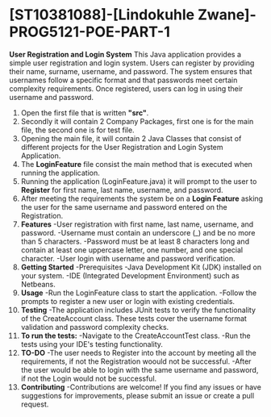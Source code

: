 # [ST10381088]-[Lindokuhle Zwane]-PROG5121-POE-PART-1
**User Registration and Login System** 
This Java application provides a simple user registration and login system. Users can register by providing their name, surname, username, and password. 
The system ensures that usernames follow a specific format and that passwords meet certain complexity requirements. Once registered, users can log in using their username and password.
1. Open the first file that is written **"src"**.
2. Secondly it will contain 2 Company Packages, first one is for the main file, the second one is for test file.
3. Opening the main file, it will contain 2 Java Classes that consist of different projects for the User Registration and Login System Application.
4. The **LoginFeature** file consist the main method that is executed when running the application.
5. Running the application (LoginFeature.java) it will prompt to the user to **Register** for first name, last name, username, and password.
6. After meeting the requirements the system be on a **Login Feature** asking the user for the same username and password entered on the Registration.
7. **Features**
-User registration with first name, last name, username, and password.
-Username must contain an underscore (_) and be no more than 5 characters.
-Password must be at least 8 characters long and contain at least one uppercase letter, one number, and one special character.
-User login with username and password verification.
8. **Getting Started**
-Prerequisites
-Java Development Kit (JDK) installed on your system.
-IDE (Integrated Development Environment) such as Netbeans.
9. **Usage**
-Run the LoginFeature class to start the application.
-Follow the prompts to register a new user or login with existing credentials.
10. **Testing**
-The application includes JUnit tests to verify the functionality of the CreateAccount class. These tests cover the username format validation and password complexity checks.
11. **To run the tests:**
-Navigate to the CreateAccountTest class.
-Run the tests using your IDE's testing functionality.
13. **TO-DO**
-The user needs to Register into the account by meeting all the requirements, if not the Registration woould not be successful.
-After the user would be able to login with the same username and password, if not the Login would not be successful. 
15. **Contributing**
-Contributions are welcome! If you find any issues or have suggestions for improvements, please submit an issue or create a pull request.
